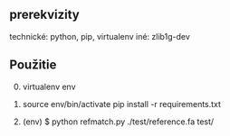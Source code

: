 ## prerekvizity

technické: python, pip, virtualenv
iné: zlib1g-dev

## Použitie

0.  virtualenv env

1.  source env/bin/activate
    pip install -r requirements.txt

2.  (env) $ python refmatch.py ./test/reference.fa test/
